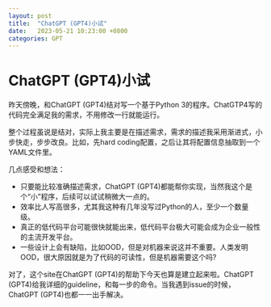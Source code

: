 ```yaml
---
layout: post
title:  "ChatGPT (GPT4)小试"
date:   2023-05-21 10:23:00 +0800
categories: GPT
---
```

# ChatGPT (GPT4)小试
昨天傍晚，和ChatGPT (GPT4)结对写一个基于Python 3的程序。ChatGTP4写的代码完全满足我的需求，不用修改一行就能运行。

整个过程虽说是结对，实际上我主要是在描述需求，需求的描述我采用渐进式，小步快走，步步改良。比如，先hard coding配置，之后让其将配置信息抽取到一个YAML文件里。

几点感受和想法：

* 只要能比较准确描述需求，ChatGPT (GPT4)都能帮你实现，当然我这个是个“小”程序，后续可以试试稍微大一点的。
* 效率比人写高很多，尤其我这种有几年没写过Python的人，至少一个数量级。
* 真正的低代码平台可能很快就能出来，低代码平台极大可能会成为企业一般性的主流开发平台。
* 一些设计上会有缺陷，比如OOD，但是对机器来说这并不重要。人类发明OOD，很大原因就是为了代码的可读性，但是机器需要这个吗?

对了，这个site在ChatGPT (GPT4)的帮助下今天也算是建立起来啦。ChatGPT (GPT4)给我详细的guideline，和每一步的命令。当我遇到issue的时候，ChatGPT (GPT4)也都一一出手解决。